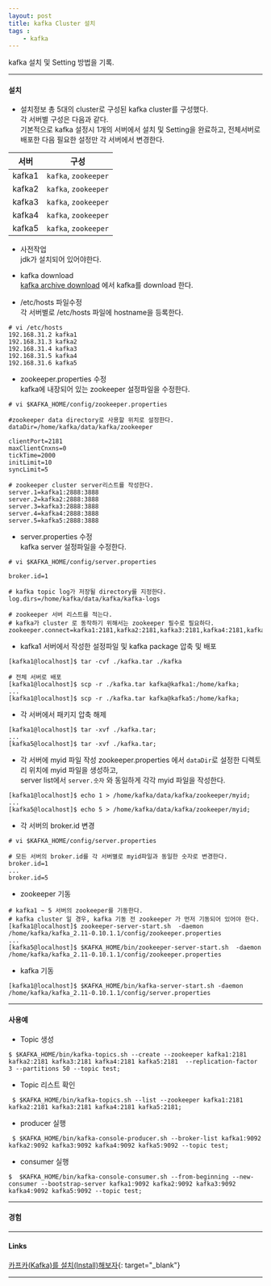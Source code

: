 ```yaml
---
layout: post
title: kafka Cluster 설치
tags :
    - kafka
---
```

kafka 설치 및 Setting 방법을 기록.

---

#### 설치

* 설치정보
총 5대의 cluster로 구성된 kafka cluster를 구성했다.<br>
각 서버별 구성은 다음과 같다.<br>
기본적으로 kafka 설정시 1개의 서버에서 설치 및 Setting을 완료하고, 전체서버로 배포한 다음 필요한 설정만 각 서버에서 변경한다.

서버 | 구성
---|---
kafka1 | `kafka`, `zookeeper`
kafka2 | `kafka`, `zookeeper`
kafka3 | `kafka`, `zookeeper`
kafka4 | `kafka`, `zookeeper`
kafka5 | `kafka`, `zookeeper`


* 사전작업<br>
jdk가 설치되어 있어야한다.

* kafka download<br>
[kafka archive download](https://archive.apache.org/dist/kafka/) 에서 kafka를 download 한다.

* /etc/hosts 파일수정<br>
각 서버별로 /etc/hosts 파일에 hostname을 등록한다.

```shell
# vi /etc/hosts
192.168.31.2 kafka1  
192.168.31.3 kafka2
192.168.31.4 kafka3
192.168.31.5 kafka4
192.168.31.6 kafka5
```

* zookeeper.properties 수정<br>
kafka에 내장되어 있는 zookeeper 설정파일을 수정한다.

```shell
# vi $KAFKA_HOME/config/zookeeper.properties

#zookeeper data directory로 사용할 위치로 설정한다.
dataDir=/home/kafka/data/kafka/zookeeper

clientPort=2181
maxClientCnxns=0
tickTime=2000
initLimit=10
syncLimit=5

# zookeeper cluster server리스트를 작성한다.
server.1=kafka1:2888:3888
server.2=kafka2:2888:3888
server.3=kafka3:2888:3888
server.4=kafka4:2888:3888
server.5=kafka5:2888:3888
```


* server.properties 수정<br>
kafka server 설정파일을 수정한다.

```shell
# vi $KAFKA_HOME/config/server.properties

broker.id=1

# kafka topic log가 저장될 directory를 지정한다.
log.dirs=/home/kafka/data/kafka/kafka-logs

# zookeeper 서버 리스트를 적는다.
# kafka가 cluster 로 동작하기 위해서는 zookeeper 필수로 필요하다.
zookeeper.connect=kafka1:2181,kafka2:2181,kafka3:2181,kafka4:2181,kafka5:2181
```

* kafka1 서버에서 작성한 설정파일 및 kafka package 압축 및 배포

```shell
[kafka1@localhost]$ tar -cvf ./kafka.tar ./kafka

# 전체 서버로 배포
[kafka1@localhost]$ scp -r ./kafka.tar kafka@kafka1:/home/kafka;
...
[kafka1@localhost]$ scp -r ./kafka.tar kafka@kafka5:/home/kafka;
```


* 각 서버에서 패키지 압축 해제

```shell
[kafka1@localhost]$ tar -xvf ./kafka.tar;
...
[kafka5@localhost]$ tar -xvf ./kafka.tar;
```

* 각 서버에 myid 파일 작성
zookeeper.properties 에서 `dataDir`로 설정한 디렉토리 위치에 myid 파일을 생성하고,<br>
server list에서 `server.숫자` 와 동일하게 각각 myid 파일을 작성한다. 

```shell
[kafka1@localhost]$ echo 1 > /home/kafka/data/kafka/zookeeper/myid;
...
[kafka5@localhost]$ echo 5 > /home/kafka/data/kafka/zookeeper/myid;
```

* 각 서버의 broker.id 변경

```shell
# vi $KAFKA_HOME/config/server.properties

# 모든 서버의 broker.id를 각 서버별로 myid파일과 동일한 숫자로 변경한다.
broker.id=1
...
broker.id=5
```

* zookeeper 기동

```shell
# kafka1 ~ 5 서버의 zookeeper를 기동한다.
# kafka cluster 일 경우, kafka 기동 전 zookeeper 가 먼저 기동되어 있어야 한다.
[kafka1@localhost]$ zookeeper-server-start.sh  -daemon /home/kafka/kafka_2.11-0.10.1.1/config/zookeeper.properties
...
[kafka5@localhost]$ $KAFKA_HOME/bin/zookeeper-server-start.sh  -daemon /home/kafka/kafka_2.11-0.10.1.1/config/zookeeper.properties
```
* kafka 기동

```shell
[kafka1@localhost]$ $KAFKA_HOME/bin/kafka-server-start.sh -daemon /home/kafka/kafka_2.11-0.10.1.1/config/server.properties
```

---
#### 사용예

* Topic 생성

```shell
$ $KAFKA_HOME/bin/kafka-topics.sh --create --zookeeper kafka1:2181 kafka2:2181 kafka3:2181 kafka4:2181 kafka5:2181  --replication-factor 3 --partitions 50 --topic test;
```

* Topic 리스트 확인

```shell
 $ $KAFKA_HOME/bin/kafka-topics.sh --list --zookeeper kafka1:2181 kafka2:2181 kafka3:2181 kafka4:2181 kafka5:2181;
```

* producer 실행

```shell
 $ $KAFKA_HOME/bin/kafka-console-producer.sh --broker-list kafka1:9092 kafka2:9092 kafka3:9092 kafka4:9092 kafka5:9092 --topic test;
```

* consumer 실행

```shell
$  $KAFKA_HOME/bin/kafka-console-consumer.sh --from-beginning --new-consumer --bootstrap-server kafka1:9092 kafka2:9092 kafka3:9092 kafka4:9092 kafka5:9092 --topic test;
```

---

#### 경험

---

#### Links
[카프카(Kafka)를 설치(Install)해보자](https://yookeun.github.io/kafka/2018/07/01/kafka-install/){: target="_blank"}  

---
